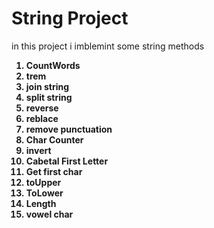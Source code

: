 # String Project
</b>in this project i imblemint some string methods <b/><br/>
<b/>
1. CountWords<br/>
2. trem<br/>
3. join string<br/>
4. split string<br/>
5. reverse <br/>
6. reblace<br/>
7. remove punctuation<br/>
8. Char Counter<br/>
9. invert<br/>
10. Cabetal First Letter<br/>
11. Get first char<br/>
12. toUpper<br/>
13. ToLower<br/>
14. Length<br/>
15. vowel char<br/>
</b>
